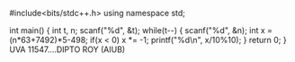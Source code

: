 #include<bits/stdc++.h>
using namespace std;

int main() {
    int t, n;
    scanf("%d", &t);
    while(t--) {
        scanf("%d", &n);
        int x = (n*63+7492)*5-498;
        if(x < 0)
            x *= -1;
        printf("%d\n", x/10%10);
    }
    return 0;
}
UVA 11547....DIPTO ROY (AIUB)
